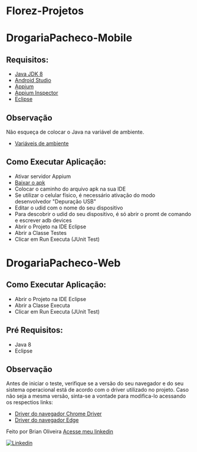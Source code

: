 # Florez-Projetos

# DrogariaPacheco-Mobile

## Requisitos:

* [Java JDK 8](http://www.oracle.com/technetwork/pt/java/javase/downloads/jdk8-downloads-2133151.html)
* [Android Studio](https://developer.android.com/studio/index.html?hl=pt-br)
* [Appium](http://appium.io/downloads.html)
* [Appium Inspector](https://github.com/appium/appium-inspector/releases)
* [Eclipse](https://www.eclipse.org/downloads/)

## Observação

Não esqueça de colocar o Java na variável de ambiente.
* [Variáveis de ambiente](https://www.youtube.com/watch?v=ZsOq4xoTid0)

## Como Executar Aplicação:

* Ativar servidor Appium
* [Baixar o apk](https://m.apkpure.com/br/drogarias-pacheco-ofertas-exclusivas-no-app/com.mob1st.drogariaspacheco)
* Colocar o caminho do arquivo apk na sua IDE
* Se utilizar o celular  físico, é necessário ativação do modo desenvolvedor "Depuração USB"
* Editar o udid com o nome do seu dispositivo
* Para descobrir o udid do seu dispositivo, é só abrir o promt de comando e escrever adb devices 
* Abrir o Projeto na IDE Eclipse 
* Abrir a Classe Testes
* Clicar em Run Executa (JUnit Test)

# DrogariaPacheco-Web

## Como Executar Aplicação:

* Abrir o Projeto na IDE Eclipse 
* Abrir a Classe Executa
* Clicar em Run Executa (JUnit Test)

## Pré Requisitos:

* Java 8
* Eclipse

## Observação

Antes de iniciar o teste, verifique se a versão do seu navegador e do seu sistema operacional está de acordo com o driver utilizado no projeto. 
Caso não seja a mesma versão, sinta-se a vontade para modifica-lo acessando os respectios links:

* [Driver do navegador Chrome Driver](https://chromedriver.chromium.org/downloads)
* [Driver do navegador Edge](https://developer.microsoft.com/en-us/microsoft-edge/tools/webdriver/)

Feito por Brian Oliveira [Acesse meu linkedin](https://www.linkedin.com/in/brian-oliveira-385356122/)

[![Linkedin](https://img.shields.io/badge/-LinkedIn-595D60?style=flat-square&logo=Linkedin&logoColor=white&link=https://www.linkedin.com/in/nayaraquino//)](https://www.linkedin.com/in/brian-oliveira-385356122/)

